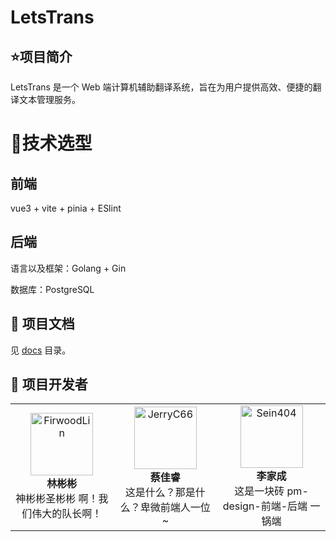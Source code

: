 # LetsTrans

## ⭐项目简介

LetsTrans 是一个 Web 端计算机辅助翻译系统，旨在为用户提供高效、便捷的翻译文本管理服务。

# 🚀技术选型

## 前端
vue3 + vite + pinia + ESlint 

## 后端

语言以及框架：Golang + Gin

数据库：PostgreSQL






## 📕 项目文档

见 [docs](docs) 目录。

## 💪 项目开发者

<table>
  <tr>
    <!-- FirwoodLin -->
    <td align="center">
      <img src="https://github.com/firwoodlin.png" width="100" alt="FirwoodLin"><br>
      <b>林彬彬</b><br>
      神彬彬圣彬彬 啊！我们伟大的队长啊！
    </td>
    <!-- JerryC66 -->
    <td align="center">
      <img src="https://github.com/JerryC66.png" width="100" alt="JerryC66"><br>
      <b>蔡佳睿</b><br>
      这是什么？那是什么？卑微前端人一位~
    </td>
    <!-- Sein404 -->
    <td align="center">
      <img src="https://github.com/Sein404.png" width="100" alt="Sein404"><br>
      <b>李家成</b><br>
      这是一块砖 pm-design-前端-后端 一锅端
    </td>
  </tr>
</table>

